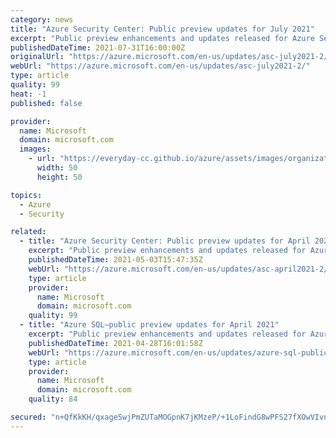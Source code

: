 ```yaml
---
category: news
title: "Azure Security Center: Public preview updates for July 2021"
excerpt: "Public preview enhancements and updates released for Azure Security Center in July 2021."
publishedDateTime: 2021-07-31T16:00:00Z
originalUrl: "https://azure.microsoft.com/en-us/updates/asc-july2021-2/"
webUrl: "https://azure.microsoft.com/en-us/updates/asc-july2021-2/"
type: article
quality: 99
heat: -1
published: false

provider:
  name: Microsoft
  domain: microsoft.com
  images:
    - url: "https://everyday-cc.github.io/azure/assets/images/organizations/microsoft.com-50x50.jpg"
      width: 50
      height: 50

topics:
  - Azure
  - Security

related:
  - title: "Azure Security Center: Public preview updates for April 2021"
    excerpt: "Public preview enhancements and updates released for Azure Security Center in April 2021."
    publishedDateTime: 2021-05-03T15:47:35Z
    webUrl: "https://azure.microsoft.com/en-us/updates/asc-april2021-2/"
    type: article
    provider:
      name: Microsoft
      domain: microsoft.com
    quality: 99
  - title: "Azure SQL—public preview updates for April 2021"
    excerpt: "Public preview enhancements and updates released for Azure SQL in April 2021."
    publishedDateTime: 2021-04-28T16:01:58Z
    webUrl: "https://azure.microsoft.com/en-us/updates/azure-sql-public-preview-updates-for-april-2021/"
    type: article
    provider:
      name: Microsoft
      domain: microsoft.com
    quality: 84

secured: "n+QfKkKH/qxageSwjPmZUTaMOGpnK7jKMzeP/+1LoFindG8wPFS27fXOwVIvn1AC89aC9OVX7IxcP1aox9W3Og31+c5Ka6sJZaS8+wpkewHZ2qHPgd0xm1FwzstkDD6fpclC9DyHI/HU96DO9vq2JauBiKnTBYm6SUNMw0ZD1OGcDh/FxySHApJ++WFohela9cWkDwqedNvsSf2mHF6ZX1YJh8NBivWCAvX9kuWxzU95YIhI3MaDRVilxFBvNet5obBXpjmRnDbCLB5z1HE+N9R+FkModxfaJQnT/UbFG3A6jRFnHH0CtaSRlKqgQE6C+wROTf86ZaKBXbyeaDJNrUHaAjViSXBHBdV/al+WnQo=;EVeRT+Jzmgw29ydn4olaLQ=="
---
```


